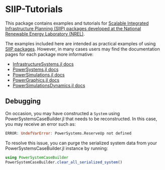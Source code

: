 # SIIP-Tutorials

This package contains examples and tutorials for [Scalable Integrated Infrastructure Planning (SIIP) packages developed at the National Renewable Energy Laboratory (NREL)](https://www.nrel.gov/analysis/siip.html).

The examples included here are intended as practical examples of using [SIIP packages](https://github.com/nrel-siip). However,
in many cases users may find the documentation pages for each package more informative:

- [InfrastructureSystems.jl docs](https://nrel-siip.github.io/InfrastructureSystems.jl/stable/)
- [PowerSystems.jl docs](https://nrel-siip.github.io/PowerSystems.jl/stable/)
- [PowerSimulations.jl docs](https://nrel-siip.github.io/PowerSimulations.jl/stable/)
- [PowerGraphics.jl docs](https://nrel-siip.github.io/PowerGraphics.jl/stable/)
- [PowerSimulationsDynamics.jl docs](https://nrel-siip.github.io/PowerSimulationsDynamics.jl/stable/)

## Debugging

On occasion, you may have constructed a `System` using PowerSystemsCaseBuilder.jl that needs
to be reconstructed. In this case, you may receive an error such as:

```julia
ERROR: UndefVarError: PowerSystems.ReserveUp not defined
```

To resolve this issue, you can purge the serialized system data from your
PowerSystemsCaseBuilder.jl instance by running:

```julia
using PowerSystemCaseBuilder
PowerSystemCaseBuilder.clear_all_serialized_system()
```
